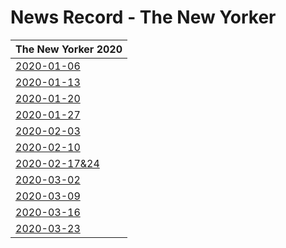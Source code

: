 # News Record - The New Yorker



| The New Yorker 2020 |
| ---------- |
|[2020-01-06](2020-01-06)|
| [2020-01-13](2020-01-13) |
| [2020-01-20](2020-01-20) |
| [2020-01-27](2020-01-27) |
| [2020-02-03](2020-02-03) |
| [2020-02-10](2020-02-10) |
| [2020-02-17&24](2020-02-17&24) |
| [2020-03-02](2020-03-02) |
| [2020-03-09](2020-03-09) |
| [2020-03-16](2020-03-16) |
| [2020-03-23](2020-03-23) |



